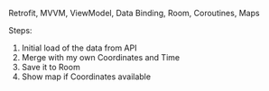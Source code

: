 Retrofit, MVVM, ViewModel, Data Binding, Room, Coroutines, Maps

Steps:
1. Initial load of the data from API
2. Merge with my own Coordinates and Time
3. Save it to Room
4. Show map if Coordinates available
